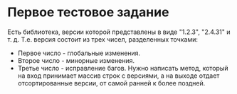 # Первое  тестовое задание
Есть библиотека, версии которой представлены в виде "1.2.3", "2.4.31" и т. д.
Т.е. версия состоит из трех чисел, разделенных точками:
- Первое число - глобальные изменения.
- Второе число - минорные изменения.
- Третье число - исправление багов.
Нужно написать метод, который на вход принимает массив строк с версиями, а на выходе
отдает отсортированные версии, от самой ранней к более поздней.